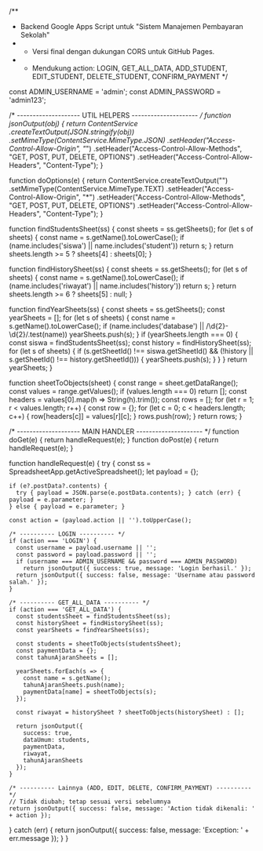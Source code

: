 /**
 * Backend Google Apps Script untuk "Sistem Manajemen Pembayaran Sekolah"
 * - Versi final dengan dukungan CORS untuk GitHub Pages.
 * - Mendukung action: LOGIN, GET_ALL_DATA, ADD_STUDENT, EDIT_STUDENT, DELETE_STUDENT, CONFIRM_PAYMENT
 */

const ADMIN_USERNAME = 'admin';
const ADMIN_PASSWORD = 'admin123';

/* -------------------- UTIL HELPERS --------------------- */
function jsonOutput(obj) {
  return ContentService
    .createTextOutput(JSON.stringify(obj))
    .setMimeType(ContentService.MimeType.JSON)
    .setHeader("Access-Control-Allow-Origin", "*")
    .setHeader("Access-Control-Allow-Methods", "GET, POST, PUT, DELETE, OPTIONS")
    .setHeader("Access-Control-Allow-Headers", "Content-Type");
}

function doOptions(e) {
  return ContentService.createTextOutput("")
    .setMimeType(ContentService.MimeType.TEXT)
    .setHeader("Access-Control-Allow-Origin", "*")
    .setHeader("Access-Control-Allow-Methods", "GET, POST, PUT, DELETE, OPTIONS")
    .setHeader("Access-Control-Allow-Headers", "Content-Type");
}

function findStudentsSheet(ss) {
  const sheets = ss.getSheets();
  for (let s of sheets) {
    const name = s.getName().toLowerCase();
    if (name.includes('siswa') || name.includes('student')) return s;
  }
  return sheets.length >= 5 ? sheets[4] : sheets[0];
}

function findHistorySheet(ss) {
  const sheets = ss.getSheets();
  for (let s of sheets) {
    const name = s.getName().toLowerCase();
    if (name.includes('riwayat') || name.includes('history')) return s;
  }
  return sheets.length >= 6 ? sheets[5] : null;
}

function findYearSheets(ss) {
  const sheets = ss.getSheets();
  const yearSheets = [];
  for (let s of sheets) {
    const name = s.getName().toLowerCase();
    if (name.includes('database') || /\d{2}\-\d{2}/.test(name)) yearSheets.push(s);
  }
  if (yearSheets.length === 0) {
    const siswa = findStudentsSheet(ss);
    const history = findHistorySheet(ss);
    for (let s of sheets) {
      if (s.getSheetId() !== siswa.getSheetId() && (!history || s.getSheetId() !== history.getSheetId())) {
        yearSheets.push(s);
      }
    }
  }
  return yearSheets;
}

function sheetToObjects(sheet) {
  const range = sheet.getDataRange();
  const values = range.getValues();
  if (values.length === 0) return [];
  const headers = values[0].map(h => String(h).trim());
  const rows = [];
  for (let r = 1; r < values.length; r++) {
    const row = {};
    for (let c = 0; c < headers.length; c++) {
      row[headers[c]] = values[r][c];
    }
    rows.push(row);
  }
  return rows;
}

/* -------------------- MAIN HANDLER --------------------- */
function doGet(e) { return handleRequest(e); }
function doPost(e) { return handleRequest(e); }

function handleRequest(e) {
  try {
    const ss = SpreadsheetApp.getActiveSpreadsheet();
    let payload = {};

    if (e?.postData?.contents) {
      try { payload = JSON.parse(e.postData.contents); } catch (err) { payload = e.parameter; }
    } else { payload = e.parameter; }

    const action = (payload.action || '').toUpperCase();

    /* ---------- LOGIN ---------- */
    if (action === 'LOGIN') {
      const username = payload.username || '';
      const password = payload.password || '';
      if (username === ADMIN_USERNAME && password === ADMIN_PASSWORD)
        return jsonOutput({ success: true, message: 'Login berhasil.' });
      return jsonOutput({ success: false, message: 'Username atau password salah.' });
    }

    /* ---------- GET_ALL_DATA ---------- */
    if (action === 'GET_ALL_DATA') {
      const studentsSheet = findStudentsSheet(ss);
      const historySheet = findHistorySheet(ss);
      const yearSheets = findYearSheets(ss);

      const students = sheetToObjects(studentsSheet);
      const paymentData = {};
      const tahunAjaranSheets = [];

      yearSheets.forEach(s => {
        const name = s.getName();
        tahunAjaranSheets.push(name);
        paymentData[name] = sheetToObjects(s);
      });

      const riwayat = historySheet ? sheetToObjects(historySheet) : [];

      return jsonOutput({
        success: true,
        dataUmum: students,
        paymentData,
        riwayat,
        tahunAjaranSheets
      });
    }

    /* ---------- Lainnya (ADD, EDIT, DELETE, CONFIRM_PAYMENT) ---------- */
    // Tidak diubah; tetap sesuai versi sebelumnya
    return jsonOutput({ success: false, message: 'Action tidak dikenali: ' + action });

  } catch (err) {
    return jsonOutput({ success: false, message: 'Exception: ' + err.message });
  }
}
